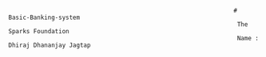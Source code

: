                                                                    # Basic-Banking-system
                                                                    The Sparks Foundation
                                                                    Name : Dhiraj Dhananjay Jagtap
